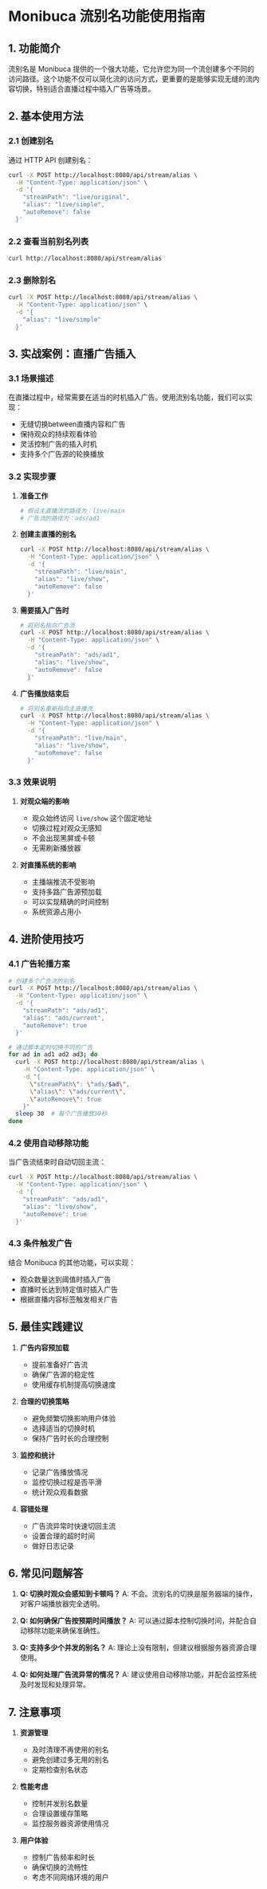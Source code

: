 # Monibuca 流别名功能使用指南

## 1. 功能简介

流别名是 Monibuca 提供的一个强大功能，它允许您为同一个流创建多个不同的访问路径。这个功能不仅可以简化流的访问方式，更重要的是能够实现无缝的流内容切换，特别适合直播过程中插入广告等场景。

## 2. 基本使用方法

### 2.1 创建别名

通过 HTTP API 创建别名：

```bash
curl -X POST http://localhost:8080/api/stream/alias \
  -H "Content-Type: application/json" \
  -d '{
    "streamPath": "live/original",
    "alias": "live/simple",
    "autoRemove": false
  }'
```

### 2.2 查看当前别名列表

```bash
curl http://localhost:8080/api/stream/alias
```

### 2.3 删除别名

```bash
curl -X POST http://localhost:8080/api/stream/alias \
  -H "Content-Type: application/json" \
  -d '{
    "alias": "live/simple"
  }'
```

## 3. 实战案例：直播广告插入

### 3.1 场景描述

在直播过程中，经常需要在适当的时机插入广告。使用流别名功能，我们可以实现：
- 无缝切换between直播内容和广告
- 保持观众的持续观看体验
- 灵活控制广告的插入时机
- 支持多个广告源的轮换播放

### 3.2 实现步骤

1. **准备工作**
   ```bash
   # 假设主直播流的路径为：live/main
   # 广告流的路径为：ads/ad1
   ```

2. **创建主直播的别名**
   ```bash
   curl -X POST http://localhost:8080/api/stream/alias \
     -H "Content-Type: application/json" \
     -d '{
       "streamPath": "live/main",
       "alias": "live/show",
       "autoRemove": false
     }'
   ```

3. **需要插入广告时**
   ```bash
   # 将别名指向广告流
   curl -X POST http://localhost:8080/api/stream/alias \
     -H "Content-Type: application/json" \
     -d '{
       "streamPath": "ads/ad1",
       "alias": "live/show",
       "autoRemove": false
     }'
   ```

4. **广告播放结束后**
   ```bash
   # 将别名重新指向主直播流
   curl -X POST http://localhost:8080/api/stream/alias \
     -H "Content-Type: application/json" \
     -d '{
       "streamPath": "live/main",
       "alias": "live/show",
       "autoRemove": false
     }'
   ```

### 3.3 效果说明

1. **对观众端的影响**
   - 观众始终访问 `live/show` 这个固定地址
   - 切换过程对观众无感知
   - 不会出现黑屏或卡顿
   - 无需刷新播放器

2. **对直播系统的影响**
   - 主播端推流不受影响
   - 支持多路广告源预加载
   - 可以实现精确的时间控制
   - 系统资源占用小

## 4. 进阶使用技巧

### 4.1 广告轮播方案

```bash
# 创建多个广告流的别名
curl -X POST http://localhost:8080/api/stream/alias \
  -H "Content-Type: application/json" \
  -d '{
    "streamPath": "ads/ad1",
    "alias": "ads/current",
    "autoRemove": true
  }'

# 通过脚本定时切换不同的广告
for ad in ad1 ad2 ad3; do
  curl -X POST http://localhost:8080/api/stream/alias \
    -H "Content-Type: application/json" \
    -d "{
      \"streamPath\": \"ads/$ad\",
      \"alias\": \"ads/current\",
      \"autoRemove\": true
    }"
  sleep 30  # 每个广告播放30秒
done
```

### 4.2 使用自动移除功能

当广告流结束时自动切回主流：

```bash
curl -X POST http://localhost:8080/api/stream/alias \
  -H "Content-Type: application/json" \
  -d '{
    "streamPath": "ads/ad1",
    "alias": "live/show",
    "autoRemove": true
  }'
```

### 4.3 条件触发广告

结合 Monibuca 的其他功能，可以实现：
- 观众数量达到阈值时插入广告
- 直播时长达到特定值时插入广告
- 根据直播内容标签触发相关广告

## 5. 最佳实践建议

1. **广告内容预加载**
   - 提前准备好广告流
   - 确保广告源的稳定性
   - 使用缓存机制提高切换速度

2. **合理的切换策略**
   - 避免频繁切换影响用户体验
   - 选择适当的切换时机
   - 保持广告时长的合理控制

3. **监控和统计**
   - 记录广告播放情况
   - 监控切换过程是否平滑
   - 统计观众观看数据

4. **容错处理**
   - 广告流异常时快速切回主流
   - 设置合理的超时时间
   - 做好日志记录

## 6. 常见问题解答

1. **Q: 切换时观众会感知到卡顿吗？**
   A: 不会。流别名的切换是服务器端的操作，对客户端播放器完全透明。

2. **Q: 如何确保广告按预期时间播放？**
   A: 可以通过脚本控制切换时间，并配合自动移除功能来确保准确性。

3. **Q: 支持多少个并发的别名？**
   A: 理论上没有限制，但建议根据服务器资源合理使用。

4. **Q: 如何处理广告流异常的情况？**
   A: 建议使用自动移除功能，并配合监控系统及时发现和处理异常。

## 7. 注意事项

1. **资源管理**
   - 及时清理不再使用的别名
   - 避免创建过多无用的别名
   - 定期检查别名状态

2. **性能考虑**
   - 控制并发别名数量
   - 合理设置缓存策略
   - 监控服务器资源使用情况

3. **用户体验**
   - 控制广告频率和时长
   - 确保切换的流畅性
   - 考虑不同网络环境的用户
``` 